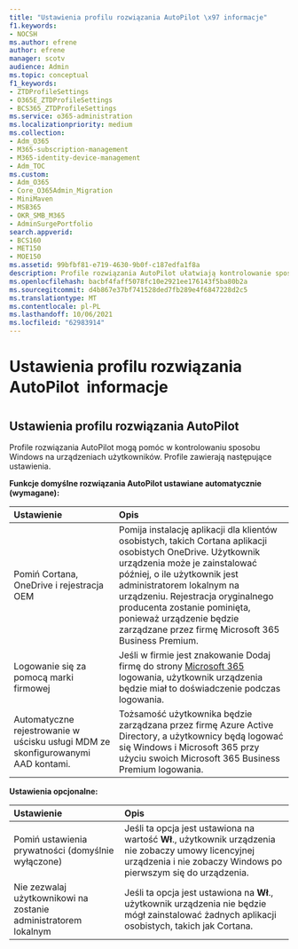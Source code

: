 ```yaml
---
title: "Ustawienia profilu rozwiązania AutoPilot \x97 informacje"
f1.keywords:
- NOCSH
ms.author: efrene
author: efrene
manager: scotv
audience: Admin
ms.topic: conceptual
f1_keywords:
- ZTDProfileSettings
- O365E_ZTDProfileSettings
- BCS365_ZTDProfileSettings
ms.service: o365-administration
ms.localizationpriority: medium
ms.collection:
- Adm_O365
- M365-subscription-management
- M365-identity-device-management
- Adm_TOC
ms.custom:
- Adm_O365
- Core_O365Admin_Migration
- MiniMaven
- MSB365
- OKR_SMB_M365
- AdminSurgePortfolio
search.appverid:
- BCS160
- MET150
- MOE150
ms.assetid: 99bfbf81-e719-4630-9b0f-c187edfa1f8a
description: Profile rozwiązania AutoPilot ułatwiają kontrolowanie sposobu Windows na urządzeniach użytkowników. Profile zawierają ustawienia domyślne i opcjonalne, takie jak pomiń Cortana instalacji.
ms.openlocfilehash: bacbf4faff5078fc10e2921ee176143f5ba80b2a
ms.sourcegitcommit: d4b867e37bf741528ded7fb289e4f6847228d2c5
ms.translationtype: MT
ms.contentlocale: pl-PL
ms.lasthandoff: 10/06/2021
ms.locfileid: "62983914"
---
```

# <a name="about-autopilot-profile-settings"></a>Ustawienia profilu rozwiązania AutoPilot  informacje

## <a name="autopilot-profile-settings"></a>Ustawienia profilu rozwiązania AutoPilot

Profile rozwiązania AutoPilot mogą pomóc w kontrolowaniu sposobu Windows na urządzeniach użytkowników. Profile zawierają następujące ustawienia.
  
 **Funkcje domyślne rozwiązania AutoPilot ustawiane automatycznie (wymagane):**
  
|**Ustawienie**|**Opis**|
|:-----|:-----|
|Pomiń Cortana, OneDrive i rejestracja OEM  <br/> |Pomija instalację aplikacji dla klientów osobistych, takich Cortana aplikacji osobistych OneDrive. Użytkownik urządzenia może je zainstalować później, o ile użytkownik jest administratorem lokalnym na urządzeniu. Rejestracja oryginalnego producenta zostanie pominięta, ponieważ urządzenie będzie zarządzane przez firmę Microsoft 365 Business Premium.  <br/> |
|Logowanie się za pomocą marki firmowej  <br/> |Jeśli w firmie jest znakowanie Dodaj firmę do strony [Microsoft 365](../setup/customize-sign-in-page.md) logowania, użytkownik urządzenia będzie miał to doświadczenie podczas logowania.  <br/> |
|Automatyczne rejestrowanie w uścisku usługi MDM ze skonfigurowanymi AAD kontami.  <br/> |Tożsamość użytkownika będzie zarządzana przez firmę Azure Active Directory, a użytkownicy będą logować się Windows i Microsoft 365 przy użyciu swoich Microsoft 365 Business Premium logowania.  <br/> |
   
 **Ustawienia opcjonalne:**
  
|**Ustawienie**|**Opis**|
|:-----|:-----|
|Pomiń ustawienia prywatności (domyślnie wyłączone)  <br/> |Jeśli ta opcja jest ustawiona na wartość **Wł**., użytkownik urządzenia nie zobaczy umowy licencyjnej urządzenia i nie zobaczy Windows po pierwszym się do urządzenia.  <br/> |
|Nie zezwalaj użytkownikowi na zostanie administratorem lokalnym  <br/> |Jeśli ta opcja jest ustawiona na **Wł**., użytkownik urządzenia nie będzie mógł zainstalować żadnych aplikacji osobistych, takich jak Cortana.<br/> |
